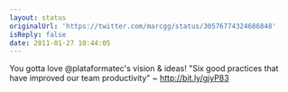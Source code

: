 ```yaml
---
layout: status
originalUrl: 'https://twitter.com/marcgg/status/30576774324686848'
isReply: false
date: 2011-01-27 10:44:05
---
```


You gotta love @plataformatec's vision & ideas! "Six good practices that have improved our team productivity" ~ http://bit.ly/gjyP83
